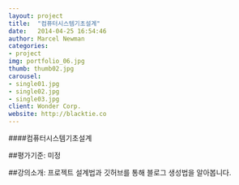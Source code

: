 ```yaml
---
layout: project
title:  "컴퓨터시스템기초설계"
date:   2014-04-25 16:54:46
author: Marcel Newman
categories:
- project
img: portfolio_06.jpg
thumb: thumb02.jpg
carousel:
- single01.jpg
- single02.jpg
- single03.jpg
client: Wonder Corp.
website: http://blacktie.co
---
```

####컴퓨터시스템기초설계

##평가기준:
미정

##강의소개:
프로젝트 설계법과 깃허브를 통해 블로그 생성법을 알아봅니다.


